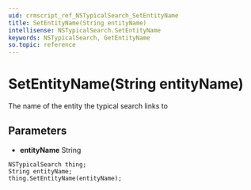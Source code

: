 ```yaml
---
uid: crmscript_ref_NSTypicalSearch_SetEntityName
title: SetEntityName(String entityName)
intellisense: NSTypicalSearch.SetEntityName
keywords: NSTypicalSearch, GetEntityName
so.topic: reference
---
```


# SetEntityName(String entityName)

The name of the entity the typical search links to

## Parameters

* **entityName** String

```crmscript
NSTypicalSearch thing;
String entityName;
thing.SetEntityName(entityName);
```

